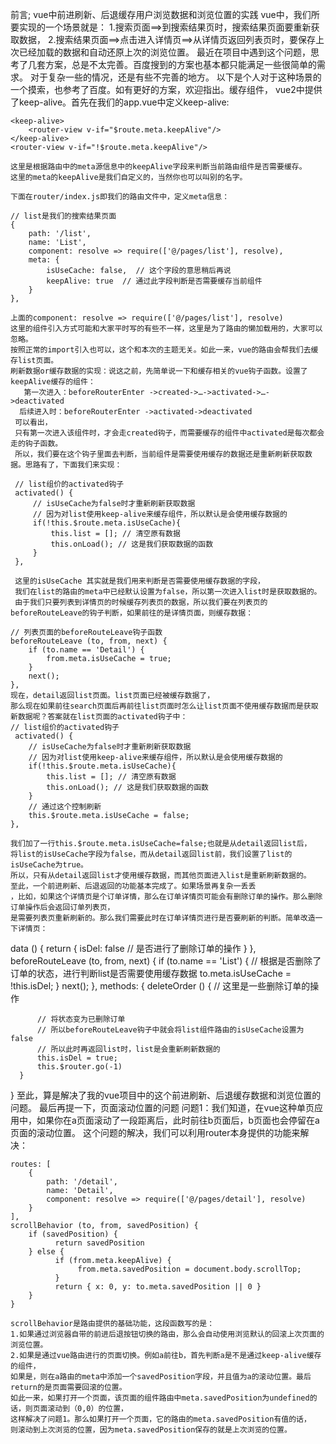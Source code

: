 前言;
	vue中前进刷新、后退缓存用户浏览数据和浏览位置的实践
	vue中，我们所要实现的一个场景就是：
		1.搜索页面==>到搜索结果页时，搜索结果页面要重新获取数据，
		2.搜索结果页面==>点击进入详情页==>从详情页返回列表页时，要保存上次已经加载的数据和自动还原上次的浏览位置。
	最近在项目中遇到这个问题，思考了几套方案，总是不太完善。百度搜到的方案也基本都只能满足一些很简单的需求。
	对于复杂一些的情况，还是有些不完善的地方。
	以下是个人对于这种场景的一个摸索，也参考了百度。如有更好的方案，欢迎指出。缓存组件，
	vue2中提供了keep-alive。首先在我们的app.vue中定义keep-alive:

	<keep-alive>
        <router-view v-if="$route.meta.keepAlive"/>
    </keep-alive>
    <router-view v-if="!$route.meta.keepAlive"/>

	这里是根据路由中的meta源信息中的keepAlive字段来判断当前路由组件是否需要缓存。
	这里的meta的keepAlive是我们自定义的，当然你也可以叫别的名字。

    下面在router/index.js即我们的路由文件中，定义meta信息：

	// list是我们的搜索结果页面
    {
        path: '/list',
        name: 'List',
        component: resolve => require(['@/pages/list'], resolve),
        meta: {
            isUseCache: false,  // 这个字段的意思稍后再说
            keepAlive: true  // 通过此字段判断是否需要缓存当前组件
        }
    },

    上面的component: resolve => require(['@/pages/list'], resolve)
    这里的组件引入方式可能和大家平时写的有些不一样，这里是为了路由的懒加载用的，大家可以忽略。
    按照正常的import引入也可以，这个和本次的主题无关。如此一来，vue的路由会帮我们去缓存list页面。
    刷新数据or缓存数据的实现：说这之前，先简单说一下和缓存相关的vue钩子函数。设置了keepAlive缓存的组件：   
       第一次进入：beforeRouterEnter ->created->…->activated->…->deactivated     
      后续进入时：beforeRouterEnter ->activated->deactivated
     可以看出，
     只有第一次进入该组件时，才会走created钩子，而需要缓存的组件中activated是每次都会走的钩子函数。
     所以，我们要在这个钩子里面去判断，当前组件是需要使用缓存的数据还是重新刷新获取数据。思路有了，下面我们来实现：

     // list组价的activated钩子
     activated() {
         // isUseCache为false时才重新刷新获取数据
         // 因为对list使用keep-alive来缓存组件，所以默认是会使用缓存数据的
         if(!this.$route.meta.isUseCache){
             this.list = []; // 清空原有数据
             this.onLoad(); // 这是我们获取数据的函数
         }
     },

     这里的isUseCache 其实就是我们用来判断是否需要使用缓存数据的字段，
     我们在list的路由的meta中已经默认设置为false，所以第一次进入list时是获取数据的。
     由于我们只要列表到详情页的时候缓存列表页的数据，所以我们要在列表页的beforeRouteLeave的钩子判断，如果前往的是详情页面，则缓存数据：

	// 列表页面的beforeRouteLeave钩子函数
    beforeRouteLeave (to, from, next) {
        if (to.name == 'Detail') {
            from.meta.isUseCache = true;
        }
        next();
    },
    现在，detail返回list页面。list页面已经被缓存数据了，
    那么现在如果前往search页面后再前往list页面时怎么让list页面不使用缓存数据而是获取新数据呢？答案就在list页面的activated钩子中：
    // list组价的activated钩子
     activated() {
        // isUseCache为false时才重新刷新获取数据
        // 因为对list使用keep-alive来缓存组件，所以默认是会使用缓存数据的
        if(!this.$route.meta.isUseCache){
            this.list = []; // 清空原有数据
            this.onLoad(); // 这是我们获取数据的函数
        }
        // 通过这个控制刷新
        this.$route.meta.isUseCache = false;
    },

    我们加了一行this.$route.meta.isUseCache=false;也就是从detail返回list后，
    将list的isUseCache字段为false，而从detail返回list前，我们设置了list的isUseCache为true。
    所以，只有从detail返回list才使用缓存数据，而其他页面进入list是重新刷新数据的。
    至此，一个前进刷新、后退返回的功能基本完成了。如果场景再复杂一丢丢
    ，比如，如果这个详情页是个订单详情，那么在订单详情页可能会有删除订单的操作。那么删除订单操作后会返回订单列表页，
    是需要列表页重新刷新的。那么我们需要此时在订单详情页进行是否要刷新的判断。简单改造一下详情页：

  data () {
      return {
          isDel: false  // 是否进行了删除订单的操作
      }
  },
  beforeRouteLeave (to, from, next) {
      if (to.name == 'List') {
          // 根据是否删除了订单的状态，进行判断list是否需要使用缓存数据
          to.meta.isUseCache = !this.isDel;
      }
      next();
  },
  methods: {
      deleteOrder () {
          // 这里是一些删除订单的操作

          // 将状态变为已删除订单
          // 所以beforeRouteLeave钩子中就会将list组件路由的isUseCache设置为false
          // 所以此时再返回list时，list是会重新刷新数据的
          this.isDel = true;
          this.$router.go(-1)
      }
  }
  至此，算是解决了我的vue项目中的这个前进刷新、后退缓存数据和浏览位置的问题。
  最后再提一下，页面滚动位置的问题
  问题1：我们知道，在vue这种单页应用中，如果你在a页面滚动了一段距离后，此时前往b页面后，b页面也会停留在a页面的滚动位置。
  这个问题的解决，我们可以利用router本身提供的功能来解决：

	routes: [
	    {
	        path: '/detail',
	        name: 'Detail',
	        component: resolve => require(['@/pages/detail'], resolve)
	    }
	],
	scrollBehavior (to, from, savedPosition) {
	    if (savedPosition) {
	          return savedPosition
	    } else {
	          if (from.meta.keepAlive) {
	               from.meta.savedPosition = document.body.scrollTop;
	          }
	          return { x: 0, y: to.meta.savedPosition || 0 }
	    }
	}

	scrollBehavior是路由提供的基础功能，这段函数写的是：
	1.如果通过浏览器自带的前进后退按钮切换的路由，那么会自动使用浏览默认的回滚上次页面的浏览位置。
	2.如果是通过vue路由进行的页面切换。例如a前往b，首先判断a是不是通过keep-alive缓存的组件，
	如果是，则在a路由的meta中添加一个savedPosition字段，并且值为a的滚动位置。最后return的是页面需要回滚的位置。
	如此一来，如果打开一个页面，该页面的组件路由中meta.savedPosition为undefined的话，则页面滚动到（0,0）的位置，
	这样解决了问题1。那么如果打开一个页面，它的路由的meta.savedPosition有值的话，
	则滚动到上次浏览的位置，因为meta.savedPosition保存的就是上次浏览的位置。
